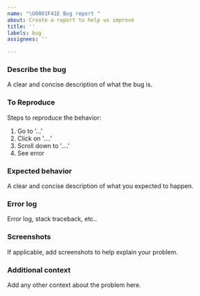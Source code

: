 ```yaml
---
name: "\U0001F41E Bug report "
about: Create a report to help us improve
title: ''
labels: bug
assignees: ''

---
```


### Describe the bug
A clear and concise description of what the bug is.

### To Reproduce
Steps to reproduce the behavior:
1. Go to '...'
2. Click on '....'
3. Scroll down to '....'
4. See error

###  Expected behavior
A clear and concise description of what you expected to happen.

###  Error log
Error log, stack traceback, etc..

###  Screenshots
If applicable, add screenshots to help explain your problem.

###  Additional context
Add any other context about the problem here.
